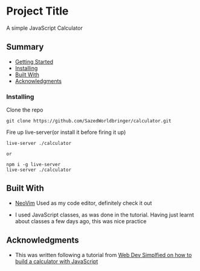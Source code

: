 # Project Title

A simple JavaScript Calculator

## Summary

  - [Getting Started](#getting-started)
  - [Installing](#installing)
  - [Built With](#built-with)
  - [Acknowledgments](#acknowledgments)

### Installing

Clone the repo

    git clone https://github.com/SazedWorldbringer/calculator.git

Fire up live-server(or install it before firing it up)

    live-server ./calculator

    or 

    npm i -g live-server
    live-server ./calculator

## Built With

  - [NeoVim](https://neovim.io)
    Used as my code editor, definitely check it out

  - I used JavaScript classes, as was done in the tutorial. Having just learnt about classes a few days ago, this was nice practice


## Acknowledgments

  - This was written following a tutorial from [Web Dev Simplfied on how to build a calculator with JavaScript](https://www.youtube.com/watch?v=j59qQ7YWLxw)
